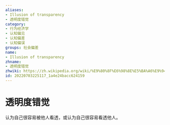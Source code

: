 ```yaml
---
aliases:
- Illusion of transparency
- 透明度错觉
category:
- 行为经济学
- 认知偏见
- 认知偏差
- 认知偏误
groups: 社会偏差
name:
- Illusion of transparency
zhname:
- 透明度错觉
zhwiki: https://zh.wikipedia.org/wiki/%E9%80%8F%E6%98%8E%E5%BA%A6%E9%94%99%E8%A7%89
id: 20220703225117_1a4e24bacc624159
---
```


# 透明度错觉

认为自己很容易被他人看透，或认为自己很容易看透他人。
